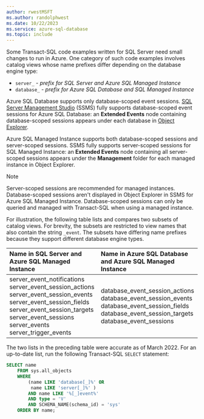 ```yaml
---
author: rwestMSFT
ms.author: randolphwest
ms.date: 10/22/2023
ms.service: azure-sql-database
ms.topic: include
---
```

Some Transact-SQL code examples written for SQL Server need small changes to run in Azure. One category of such code examples involves catalog views whose name prefixes differ depending on the database engine type:

- `server_` - *prefix for SQL Server and Azure SQL Managed Instance*
- `database_` - *prefix for Azure SQL Database and SQL Managed Instance*

Azure SQL Database supports only database-scoped event sessions. [SQL Server Management Studio](../../ssms/sql-server-management-studio-ssms.md) (SSMS) fully supports database-scoped event sessions for Azure SQL Database: an **Extended Events** node containing database-scoped sessions appears under each database in [Object Explorer](../../ssms/object/object-explorer.md).

Azure SQL Managed Instance supports both database-scoped sessions and server-scoped sessions. SSMS fully supports server-scoped sessions for SQL Managed Instance: an **Extended Events** node containing all server-scoped sessions appears under the **Management** folder for each managed instance in Object Explorer.

> [!NOTE]  
> Server-scoped sessions are recommended for managed instances. Database-scoped sessions aren't displayed in Object Explorer in SSMS for Azure SQL Managed Instance. Database-scoped sessions can only be queried and managed with Transact-SQL when using a managed instance.

For illustration, the following table lists and compares two subsets of catalog views. For brevity, the subsets are restricted to view names that also contain the string `_event`. The subsets have differing name prefixes because they support different database engine types.

| Name in SQL Server and Azure SQL Managed Instance | Name in Azure SQL Database and Azure SQL Managed Instance |
| :--- | :--- |
| server_event_notifications<br />server_event_session_actions<br />server_event_session_events<br />server_event_session_fields<br />server_event_session_targets<br />server_event_sessions<br />server_events<br />server_trigger_events | database_event_session_actions<br />database_event_session_events<br />database_event_session_fields<br />database_event_session_targets<br />database_event_sessions |

The two lists in the preceding table were accurate as of March 2022. For an up-to-date list, run the following Transact-SQL `SELECT` statement:

```sql
SELECT name
    FROM sys.all_objects
    WHERE
        (name LIKE 'database[_]%' OR
         name LIKE 'server[_]%' )
        AND name LIKE '%[_]event%'
        AND type = 'V'
        AND SCHEMA_NAME(schema_id) = 'sys'
    ORDER BY name;
```
